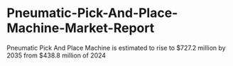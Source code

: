 # Pneumatic-Pick-And-Place-Machine-Market-Report
Pneumatic Pick And Place Machine is estimated to rise to $727.2 million by 2035 from $438.8 million of 2024

